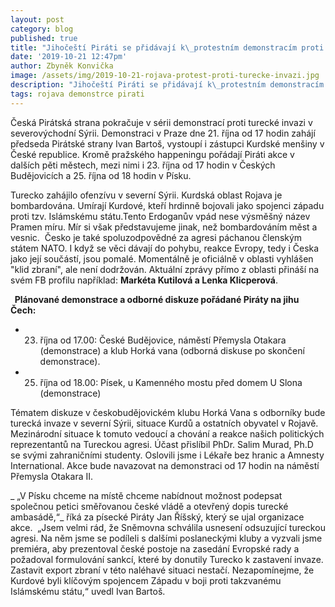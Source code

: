 ```yaml
---
layout: post
category: blog
published: true
title: "Jihočeští Piráti se přidávají k\_protestním demonstracím proti turecké invazi"
date: '2019-10-21 12:47pm'
author: Zbyněk Konvička
image: /assets/img/2019-10-21-rojava-protest-proti-turecke-invazi.jpg
description: "Jihočeští Piráti se přidávají k\_protestním demonstracím proti turecké invazi"
tags: rojava demonstrce pirati
---
```

Česká Pirátská strana pokračuje v sérii demonstrací proti turecké invazi v severovýchodní Sýrii. Demonstraci v Praze dne 21. října od 17 hodin zahájí předseda Pirátské strany Ivan Bartoš, vystoupí i zástupci Kurdské menšiny v České republice. Kromě pražského happeningu pořádají Piráti akce v dalších pěti městech, mezi nimi i 23. října od 17 hodin v Českých Budějovicích a 25. října od 18 hodin v Písku.

Turecko zahájilo ofenzívu v severní Sýrii. Kurdská oblast Rojava je bombardována. Umírají Kurdové, kteří hrdinně bojovali jako spojenci západu proti tzv. Islámskému státu.Tento Erdoganův vpád nese výsměšný název Pramen míru. Mír si však představujeme jinak, než bombardováním měst a vesnic.  Česko je také spoluzodpovědné za agresi páchanou členským státem NATO. I když se věci dávají do pohybu, reakce Evropy, tedy i Česka jako její součástí, jsou pomalé. Momentálně je oficiálně v oblasti vyhlášen "klid zbraní", ale není dodržován. Aktuální zprávy přímo z oblasti přináší na svém FB profilu například: **Markéta Kutilová a Lenka Klicperová**.

**  Plánované demonstrace a odborné diskuze pořádané Piráty na jihu Čech:**

* 23. října od 17.00: České Budějovice, náměstí Přemysla Otakara (demonstrace) a klub Horká vana (odborná diskuse po skončení demonstrace).
* 25. října od 18.00: Písek, u Kamenného mostu před domem U Slona (demonstrace)



Tématem diskuze v českobudějovickém klubu Horká Vana s odborníky bude turecká invaze v severní Sýrii, situace Kurdů a ostatních obyvatel v Rojavě. Mezinárodní situace k tomuto vedoucí a chování a reakce našich politických reprezentantů na Tureckou agresi. Účast přislíbil PhDr. Salim Murad, Ph.D se svými zahraničními studenty. Oslovili jsme i Lékaře bez hranic a Amnesty International. Akce bude navazovat na demonstraci od 17 hodin na náměstí Přemysla Otakara II.

_ „V Písku chceme na místě chceme nabídnout možnost podepsat společnou petici směřovanou české vládě a otevřený dopis turecké ambasádě,“_ říká za písecké Piráty Jan Říšský, který se ujal organizace akce.  „Jsem velmi rád, že Sněmovna schválila usnesení odsuzující tureckou agresi. Na něm jsme se podíleli s dalšími poslaneckými kluby a vyzvali jsme premiéra, aby prezentoval české postoje na zasedání Evropské rady a požadoval formulování sankcí, které by donutily Turecko k zastavení invaze. Zastavit export zbraní v této naléhavé situaci nestačí. Nezapomínejme, že Kurdové byli klíčovým spojencem Západu v boji proti takzvanému Islámskému státu,“ uvedl Ivan Bartoš.
